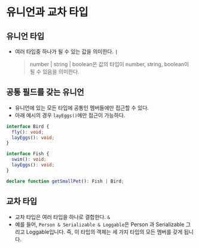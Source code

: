 # 유니언과 교차 타입

## 유니언 타입

- 여러 타입중 하나가 될 수 있는 값을 의미한다. `|`
  > number | string | boolean은 값의 타입이 number, string, boolean이 될 수 있음을 의미한다.

## 공통 필드를 갖는 유니언

- 유니언에 있는 모든 타입에 공통인 멤버들에만 접근할 수 있다.
- 아래 예시의 경우 `layEggs()`에만 접근이 가능하다.

```typescript
interface Bird {
  fly(): void;
  layEggs(): void;
}

interface Fish {
  swim(): void;
  layEggs(): void;
}

declare function getSmallPet(): Fish | Bird;
```

## 교차 타입

- 교차 타입은 여러 타입을 하나로 결합한다. `&`
- 예를 들어, `Person & Serializable & Loggable`은 Person 과 Serializable 그리고 Loggable입니다. 즉, 이 타입의 객체는 세 가지 타입의 모든 멤버를 갖게 됩니다.
